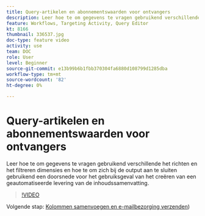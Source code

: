 ```yaml
---
title: Query-artikelen en abonnementswaarden voor ontvangers
description: Leer hoe te om gegevens te vragen gebruikend verschillende het richten en het filtreren dimensies en hoe te om zich bij de output aan te sluiten gebruikend een doorsnede voor het gebruiksgeval van het creëren van een geautomatiseerde levering van de inhoudssamenvatting.
feature: Workflows, Targeting Activity, Query Editor
kt: 8166
thumbnail: 336537.jpg
doc-type: feature video
activity: use
team: DOC
role: User
level: Beginner
source-git-commit: e13b99b6b1fbb370304fa6880d108799d1285dba
workflow-type: tm+mt
source-wordcount: '82'
ht-degree: 0%

---
```



# Query-artikelen en abonnementswaarden voor ontvangers

Leer hoe te om gegevens te vragen gebruikend verschillende het richten en het filtreren dimensies en hoe te om zich bij de output aan te sluiten gebruikend een doorsnede voor het gebruiksgeval van het creëren van een geautomatiseerde levering van de inhoudssamenvatting.

>[!VIDEO](https://video.tv.adobe.com/v/336537?quality=12)

Volgende stap: [Kolommen samenvoegen en e-mailbezorging verzenden](/help/process-management/create-a-content-digest/join-columns-and-send-automated-email-delivery.md))
